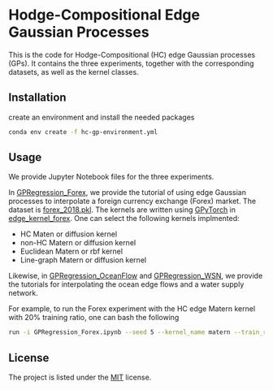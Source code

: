 # Hodge-Compositional Edge Gaussian Processes

This is the code for Hodge-Compositional (HC) edge Gaussian processes (GPs). It contains the three experiments, together with the corresponding datasets, as well as the kernel classes. 


## Installation

create an environment and install the needed packages

```bash
conda env create -f hc-gp-environment.yml
```

## Usage
We provide Jupyter Notebook files for the three experiments. 

In [GPRegression_Forex](GPRegression_Forex.ipynb), we provide the tutorial of using edge Gaussian processes to interpolate a foreign currency exchange (Forex) market. 
The dataset is [forex_2018.pkl](data/forex/forex_2018.pkl). 
The kernels are written using [GPyTorch](https://docs.gpytorch.ai/en/stable/) in [edge_kernel_forex](kernels/edge_kernel_forex.py). 
One can select the following kernels implmented:
- HC Maten or diffusion kernel 
- non-HC Matern or diffusion kernel
- Euclidean Matern or rbf kernel 
- Line-graph Matern or diffusion kernel 

Likewise, in [GPRegression_OceanFlow](GPRegression_OceanFlow.ipynb) and [GPRegression_WSN](GPRegression_WSN.ipynb), we provide the tutorials for interpolating the ocean edge flows and a water supply network. 

For example, to run the Forex experiment with the HC edge Matern kernel with 20\% training ratio, one can bash the following 
```bash
run -i GPRegression_Forex.ipynb --seed 5 --kernel_name matern --train_ratio 0.2
```



## License
The project is listed under the [MIT](https://choosealicense.com/licenses/mit/) license.


